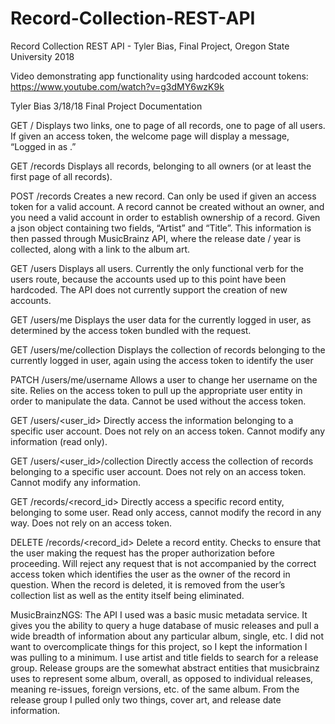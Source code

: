 # Record-Collection-REST-API
Record Collection REST API - Tyler Bias, Final Project, Oregon State University 2018

Video demonstrating app functionality using hardcoded account tokens:
https://www.youtube.com/watch?v=g3dMY6wzK9k

Tyler Bias
3/18/18
Final Project Documentation

GET /
Displays two links, one to page of all records, one to page of all users. If given an access token,
the welcome page will display a message, “Logged in as <username>.”

GET /records
Displays all records, belonging to all owners (or at least the first page of all records).

POST /records
Creates a new record. Can only be used if given an access token for a valid account. A record
cannot be created without an owner, and you need a valid account in order to establish
ownership of a record. Given a json object containing two fields, “Artist” and “Title”. This
information is then passed through MusicBrainz API, where the release date / year is collected,
along with a link to the album art.

GET /users
Displays all users. Currently the only functional verb for the users route, because the accounts
used up to this point have been hardcoded. The API does not currently support the creation of
new accounts.

GET /users/me
Displays the user data for the currently logged in user, as determined by the access token
bundled with the request.

GET /users/me/collection
Displays the collection of records belonging to the currently logged in user, again using the
access token to identify the user

PATCH /users/me/username
Allows a user to change her username on the site. Relies on the access token to pull up the
appropriate user entity in order to manipulate the data. Cannot be used without the access
token.

GET /users/<user_id>
Directly access the information belonging to a specific user account. Does not rely on an access
token. Cannot modify any information (read only).

GET /users/<user_id>/collection
Directly access the collection of records belonging to a specific user account. Does not rely on
an access token. Cannot modify any information.

GET /records/<record_id>
Directly access a specific record entity, belonging to some user. Read only access, cannot
modify the record in any way. Does not rely on an access token.

DELETE /records/<record_id>
Delete a record entity. Checks to ensure that the user making the request has the proper
authorization before proceeding. Will reject any request that is not accompanied by the correct
access token which identifies the user as the owner of the record in question. When the record
is deleted, it is removed from the user’s collection list as well as the entity itself being eliminated.

MusicBrainzNGS:
The API I used was a basic music metadata service. It gives you the ability to query a
huge database of music releases and pull a wide breadth of information about any particular
album, single, etc. I did not want to overcomplicate things for this project, so I kept the
information I was pulling to a minimum. I use artist and title fields to search for a release group.
Release groups are the somewhat abstract entities that musicbrainz uses to represent some
album, overall, as opposed to individual releases, meaning re-issues, foreign versions, etc. of
the same album. From the release group I pulled only two things, cover art, and release date
information.
